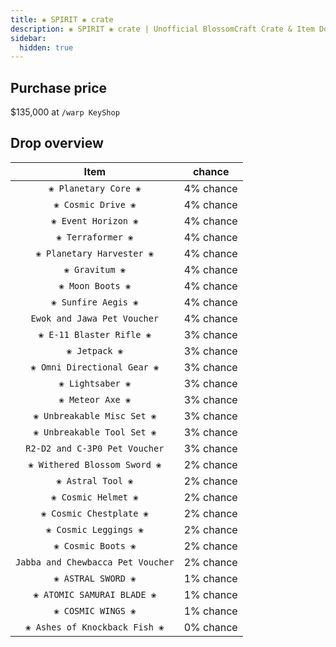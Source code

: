 ```yaml
---
title: ❀ SPIRIT ❀ crate
description: ❀ SPIRIT ❀ crate | Unofficial BlossomCraft Crate & Item Documentation
sidebar:
  hidden: true
---
```


## Purchase price
$135,000 at `/warp KeyShop`

## Drop overview

|          Item          |   chance  |
|:----------------------:|:---------:|
|   `❀ Planetary Core ❀`   | 4% chance |
|  `❀ Cosmic Drive ❀`  | 4% chance |
|    `❀ Event Horizon ❀`   | 4% chance |
|    `❀ Terraformer ❀`   | 4% chance |
| `❀ Planetary Harvester ❀` | 4% chance |
|   `❀ Gravitum ❀`  | 4% chance |
|     `❀ Moon Boots ❀`     | 4% chance |
|   `❀ Sunfire Aegis ❀`   | 4% chance |
|    `Ewok and Jawa Pet Voucher`    | 4% chance |
|    `❀ E-11 Blaster Rifle ❀`    | 3% chance |
|     `❀ Jetpack ❀`     | 3% chance |
| `❀ Omni Directional Gear ❀` | 3% chance |
|   `❀ Lightsaber ❀`   | 3% chance |
|    `❀ Meteor Axe ❀`   | 3% chance |
|     `❀ Unbreakable Misc Set ❀`   | 3% chance |
| `❀ Unbreakable Tool Set ❀` | 3% chance |
|       `R2-D2 and C-3P0 Pet Voucher`      | 3% chance |
|    `❀ Withered Blossom Sword ❀`   | 2% chance |
| `❀ Astral Tool ❀` | 2% chance |
|  `❀ Cosmic Helmet ❀`  | 2% chance |
|      `❀ Cosmic Chestplate ❀`   | 2% chance |
|      `❀ Cosmic Leggings ❀`   | 2% chance |
|      `❀ Cosmic Boots ❀`   | 2% chance |
|   `Jabba and Chewbacca Pet Voucher`   | 2% chance |
|  `❀ ASTRAL SWORD ❀`  | 1% chance |
|    `❀ ATOMIC SAMURAI BLADE ❀`   | 1% chance |
|  `❀ COSMIC WINGS ❀`  | 1% chance |
|    `❀ Ashes of Knockback Fish ❀`   | 0% chance |
